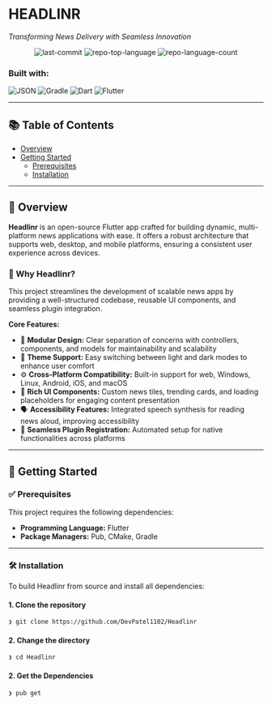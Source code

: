 # HEADLINR

_Transforming News Delivery with Seamless Innovation_

<div align="center">
  <img alt="last-commit" src="https://img.shields.io/github/last-commit/DevPatel1102/Headlinr?style=flat&logo=git&logoColor=white&color=0080ff" />
  <img alt="repo-top-language" src="https://img.shields.io/github/languages/top/DevPatel1102/Headlinr?style=flat&color=0080ff" />
  <img alt="repo-language-count" src="https://img.shields.io/github/languages/count/DevPatel1102/Headlinr?style=flat&color=0080ff" />
</div>

### Built with:

![JSON](https://img.shields.io/badge/JSON-000000.svg?style=flat&logo=JSON&logoColor=white)
![Gradle](https://img.shields.io/badge/Gradle-02303A.svg?style=flat&logo=Gradle&logoColor=white)
![Dart](https://img.shields.io/badge/Dart-0175C2.svg?style=flat&logo=Dart&logoColor=white)
![Flutter](https://img.shields.io/badge/Flutter-02569B.svg?style=flat&logo=Flutter&logoColor=white)

---

## 📚 Table of Contents

- [Overview](#overview)
- [Getting Started](#getting-started)
  - [Prerequisites](#prerequisites)
  - [Installation](#installation)

---

## 🧠 Overview

**Headlinr** is an open-source Flutter app crafted for building dynamic, multi-platform news applications with ease. It offers a robust architecture that supports web, desktop, and mobile platforms, ensuring a consistent user experience across devices.

### 🚀 Why Headlinr?

This project streamlines the development of scalable news apps by providing a well-structured codebase, reusable UI components, and seamless plugin integration.

**Core Features:**

- 🧩 **Modular Design:** Clear separation of concerns with controllers, components, and models for maintainability and scalability
- 🎨 **Theme Support:** Easy switching between light and dark modes to enhance user comfort
- ⚙️ **Cross-Platform Compatibility:** Built-in support for web, Windows, Linux, Android, iOS, and macOS
- 📰 **Rich UI Components:** Custom news tiles, trending cards, and loading placeholders for engaging content presentation
- 🗣️ **Accessibility Features:** Integrated speech synthesis for reading news aloud, improving accessibility
- 🔌 **Seamless Plugin Registration:** Automated setup for native functionalities across platforms

---

## 🚀 Getting Started

### ✅ Prerequisites

This project requires the following dependencies:

- **Programming Language:** Flutter
- **Package Managers:** Pub, CMake, Gradle

---

### 🛠 Installation

To build Headlinr from source and install all dependencies:

#### 1. Clone the repository

```sh
❯ git clone https://github.com/DevPatel1102/Headlinr

```
#### 2. Change the directory

```sh
❯ cd Headlinr

```
#### 2. Get the Dependencies

```sh
❯ pub get
